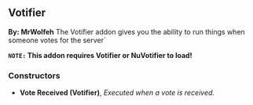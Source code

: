 ## Votifier
**By: MrWolfeh**
The Votifier addon gives you the ability to run things when someone votes for the server`
<br>

**`NOTE:` This addon requires Votifier or NuVotifier to load!**
<br>

### Constructors
* **Vote Received (Votifier)**, *Executed when a vote is received.*
